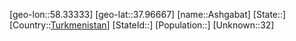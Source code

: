 ﻿---
location: [37.96667,58.33333]
type: City
tags:
- geo/City


SpocWebEntityId: 35956
isDeleted: false
confidential: public

---
[geo-lon::58.33333]
[geo-lat::37.96667]
[name::Ashgabat]
[State::]
[Country::[Turkmenistan](geo/Continent/Asia/Turkmenistan.md)]
[StateId::]
[Population::]
[Unknown::32]


